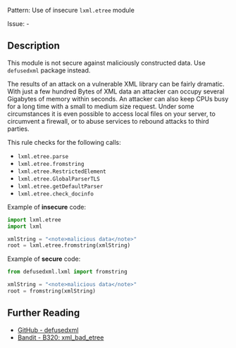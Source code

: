 Pattern: Use of insecure `lxml.etree` module

Issue: -

## Description

This module is not secure against maliciously constructed data. Use `defusedxml` package instead.

The results of an attack on a vulnerable XML library can be fairly dramatic. With just a few hundred Bytes of XML data an attacker can occupy several Gigabytes of memory within seconds. An attacker can also keep CPUs busy for a long time with a small to medium size request. Under some circumstances it is even possible to access local files on your server, to circumvent a firewall, or to abuse services to rebound attacks to third parties.

This rule checks for the following calls:

  - `lxml.etree.parse`
  - `lxml.etree.fromstring`
  - `lxml.etree.RestrictedElement`
  - `lxml.etree.GlobalParserTLS`
  - `lxml.etree.getDefaultParser`
  - `lxml.etree.check_docinfo`


Example of **insecure** code:

```python
import lxml.etree
import lxml

xmlString = "<note>malicious data</note>"
root = lxml.etree.fromstring(xmlString)
```

Example of **secure** code:

```python
from defusedxml.lxml import fromstring

xmlString = "<note>malicious data</note>"
root = fromstring(xmlString)
```

## Further Reading

* [GitHub - defusedxml](https://github.com/tiran/defusedxml)
* [Bandit - B320: xml_bad_etree](https://bandit.readthedocs.io/en/latest/blacklists/blacklist_calls.html#b313-b320-xml)
